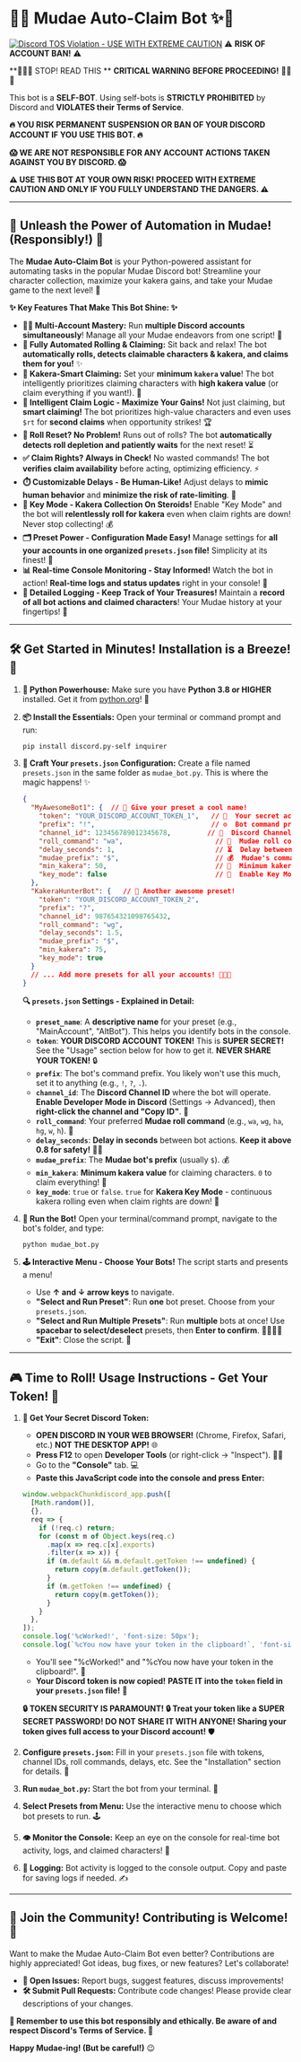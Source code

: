 # 💖✨ Mudae Auto-Claim Bot ✨💖

[![Discord TOS Violation - **USE WITH EXTREME CAUTION**](https://img.shields.io/badge/Discord%20TOS-VIOLATION-red)](https://discord.com/terms) ⚠️ **RISK OF ACCOUNT BAN!** ⚠️

**🛑🛑🛑  STOP! READ THIS ** **CRITICAL WARNING** **BEFORE PROCEEDING!** 🛑🛑🛑

This bot is a **SELF-BOT**. Using self-bots is **STRICTLY PROHIBITED** by Discord and **VIOLATES their Terms of Service**.

**🔥  YOU RISK PERMANENT SUSPENSION OR BAN OF YOUR DISCORD ACCOUNT IF YOU USE THIS BOT. 🔥**

**😱  WE ARE NOT RESPONSIBLE FOR ANY ACCOUNT ACTIONS TAKEN AGAINST YOU BY DISCORD.  😱**

**⚠️  USE THIS BOT AT YOUR OWN RISK! PROCEED WITH EXTREME CAUTION AND ONLY IF YOU FULLY UNDERSTAND THE DANGERS.  ⚠️**

---

## 🚀 Unleash the Power of Automation in Mudae! (Responsibly!) 🚀

The **Mudae Auto-Claim Bot** is your Python-powered assistant for automating tasks in the popular Mudae Discord bot!  Streamline your character collection, maximize your kakera gains, and take your Mudae game to the next level! 🌟

**✨  Key Features That Make This Bot Shine: ✨**

*   **👯‍♀️ Multi-Account Mastery:**  Run **multiple Discord accounts simultaneously**! Manage all your Mudae endeavors from one script! 🚀
*   **🤖 Fully Automated Rolling & Claiming:**  Sit back and relax! The bot **automatically rolls, detects claimable characters & kakera, and claims them for you!**  ✨
*   **💎 Kakera-Smart Claiming:**  Set your **minimum `kakera` value**!  The bot intelligently prioritizes claiming characters with **high kakera value** (or claim everything if you want!). 🧠
*   **🥇 Intelligent Claim Logic - Maximize Your Gains!**  Not just claiming, but **smart claiming!**  The bot prioritizes high-value characters and even uses `$rt` for **second claims** when opportunity strikes! 🏆
*   **🔄 Roll Reset? No Problem!**  Runs out of rolls?  The bot **automatically detects roll depletion and patiently waits** for the next reset! ⏳
*   **✅ Claim Rights?  Always in Check!**  No wasted commands! The bot **verifies claim availability** before acting, optimizing efficiency. ⚡
*   **⏱️ Customizable Delays - Be Human-Like!**  Adjust delays to **mimic human behavior** and **minimize the risk of rate-limiting**.  🤫
*   **🔑 Key Mode - Kakera Collection On Steroids!**  Enable "Key Mode" and the bot will **relentlessly roll for kakera** even when claim rights are down! Never stop collecting! 💰
*   **🗂️ Preset Power - Configuration Made Easy!**  Manage settings for **all your accounts in one organized `presets.json` file!**  Simplicity at its finest! 📂
*   **📊 Real-time Console Monitoring - Stay Informed!**  Watch the bot in action! **Real-time logs and status updates** right in your console!  👀
*   **📜 Detailed Logging - Keep Track of Your Treasures!**  Maintain a **record of all bot actions and claimed characters**! Your Mudae history at your fingertips! 📖

---

## 🛠️ Get Started in Minutes! Installation is a Breeze! 💨

1.  **🐍 Python Powerhouse:**  Make sure you have **Python 3.8 or HIGHER** installed. Get it from [python.org](https://www.python.org/downloads/)!  🚀

2.  **📦 Install the Essentials:** Open your terminal or command prompt and run:

    ```bash
    pip install discord.py-self inquirer
    ```

3.  **📝 Craft Your `presets.json` Configuration:**  Create a file named `presets.json` in the same folder as `mudae_bot.py`.  This is where the magic happens! ✨

    ```json
    {
      "MyAwesomeBot1": {  // 🌟 Give your preset a cool name!
        "token": "YOUR_DISCORD_ACCOUNT_TOKEN_1",   // 🔑  Your secret account token! (See Usage section!)
        "prefix": "!",                             // ⚙️  Bot command prefix (you likely won't use this much)
        "channel_id": 123456789012345678,         // 💬  Discord Channel ID - where the bot works! (Get it in Discord!)
        "roll_command": "wa",                       // 🎲  Mudae roll command of choice (wa, wg, ha, hg, w, h)
        "delay_seconds": 1,                         // ⏳  Delay between actions (seconds, keep it above 0.8 for safety!)
        "mudae_prefix": "$",                        // 💰  Mudae's command prefix (usually $)
        "min_kakera": 50,                           // 💎  Minimum kakera value to claim characters (0 to claim all)
        "key_mode": false                           // 🔑  Enable Key Mode? (true/false - for Kakera-focused rolling)
      },
      "KakeraHunterBot": {   // 🚀 Another awesome preset!
        "token": "YOUR_DISCORD_ACCOUNT_TOKEN_2",
        "prefix": "?",
        "channel_id": 987654321098765432,
        "roll_command": "wg",
        "delay_seconds": 1.5,
        "mudae_prefix": "$",
        "min_kakera": 75,
        "key_mode": true
      }
      // ... Add more presets for all your accounts! 🚀🚀🚀
    }
    ```

    **🔍  `presets.json` Settings - Explained in Detail:**

    *   **`preset_name`**:  A **descriptive name** for your preset (e.g., "MainAccount", "AltBot").  This helps you identify bots in the console.
    *   **`token`**: **YOUR DISCORD ACCOUNT TOKEN!**  This is **SUPER SECRET!**  See the "Usage" section below for how to get it. **NEVER SHARE YOUR TOKEN!** 🔒
    *   **`prefix`**:  The bot's command prefix.  You likely won't use this much, set it to anything (e.g., `!`, `?`, `.`).
    *   **`channel_id`**:  The **Discord Channel ID** where the bot will operate. **Enable Developer Mode in Discord** (Settings -> Advanced), then **right-click the channel and "Copy ID"**. 💬
    *   **`roll_command`**:  Your preferred **Mudae roll command** (e.g., `wa`, `wg`, `ha`, `hg`, `w`, `h`). 🎲
    *   **`delay_seconds`**:  **Delay in seconds** between bot actions. **Keep it above 0.8 for safety!**  🐢💨
    *   **`mudae_prefix`**:  The **Mudae bot's prefix** (usually `$`). 💰
    *   **`min_kakera`**:  **Minimum kakera value** for claiming characters. `0` to claim everything! 💎
    *   **`key_mode`**:  `true` or `false`. `true` for **Kakera Key Mode** - continuous kakera rolling even when claim rights are down! 🔑

4.  **🚀 Run the Bot!** Open your terminal/command prompt, navigate to the bot's folder, and type:

    ```bash
    python mudae_bot.py
    ```

5.  **🕹️ Interactive Menu - Choose Your Bots!**  The script starts and presents a menu!

    *   Use **↑ and ↓ arrow keys** to navigate.
    *   **"Select and Run Preset"**: Run **one** bot preset. Choose from your `presets.json`.
    *   **"Select and Run Multiple Presets"**: Run **multiple** bots at once! Use **spacebar to select/deselect** presets, then **Enter to confirm**. 👯‍♀️👯‍♂️
    *   **"Exit"**: Close the script. 👋

---

## 🎮  Time to Roll! Usage Instructions - Get Your Token! 🔑

1.  **🔑 Get Your Secret Discord Token:**

    *   **OPEN DISCORD IN YOUR WEB BROWSER!** (Chrome, Firefox, Safari, etc.)  **NOT THE DESKTOP APP!** 🌐
    *   **Press F12** to open **Developer Tools** (or right-click -> "Inspect"). 👨‍💻
    *   Go to the **"Console"** tab. 💻
    *   **Paste this JavaScript code into the console and press Enter:**

    ```javascript
    window.webpackChunkdiscord_app.push([
      [Math.random()],
      {},
      req => {
        if (!req.c) return;
        for (const m of Object.keys(req.c)
          .map(x => req.c[x].exports)
          .filter(x => x)) {
          if (m.default && m.default.getToken !== undefined) {
            return copy(m.default.getToken());
          }
          if (m.getToken !== undefined) {
            return copy(m.getToken());
          }
        }
      },
    ]);
    console.log('%cWorked!', 'font-size: 50px');
    console.log(`%cYou now have your token in the clipboard!`, 'font-size: 16px');
    ```

    *   You'll see "%cWorked!" and "%cYou now have your token in the clipboard!". 🎉
    *   **Your Discord token is now copied!**  **PASTE IT into the `token` field in your `presets.json` file!** 📝

    **🔒  TOKEN SECURITY IS PARAMOUNT! 🔒  Treat your token like a SUPER SECRET PASSWORD!  DO NOT SHARE IT WITH ANYONE!  Sharing your token gives full access to your Discord account!** 🛡️

2.  **Configure `presets.json`:**  Fill in your `presets.json` file with tokens, channel IDs, roll commands, delays, etc.  See the "Installation" section for details. 📝

3.  **Run `mudae_bot.py`:**  Start the bot from your terminal. 🚀

4.  **Select Presets from Menu:** Use the interactive menu to choose which bot presets to run. 🕹️

5.  **👁️ Monitor the Console:**  Keep an eye on the console for real-time bot activity, logs, and claimed characters! 👀

6.  **📜 Logging:**  Bot activity is logged to the console output. Copy and paste for saving logs if needed. ✍️

---

## 🤝  Join the Community! Contributing is Welcome! 🤝

Want to make the Mudae Auto-Claim Bot even better?  Contributions are highly appreciated!  Got ideas, bug fixes, or new features?  Let's collaborate!

*   **🐞 Open Issues:** Report bugs, suggest features, discuss improvements!
*   **🛠️ Submit Pull Requests:**  Contribute code changes!  Please provide clear descriptions of your changes.

**🙏  Remember to use this bot responsibly and ethically.  Be aware of and respect Discord's Terms of Service. 🙏**

**Happy Mudae-ing!  (But be careful!)** 😉

